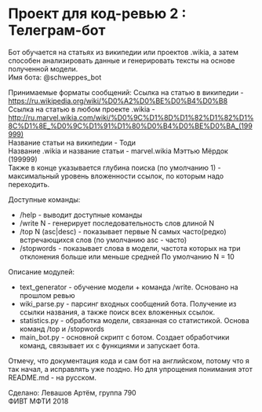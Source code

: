 Проект для код-ревью 2 : Телеграм-бот
=========================================

Бот обучается на статьях из википедии или проектов .wikia, а затем способен анализировать данные и генерировать тексты на основе полученной модели.  
Имя бота: @schweppes_bot

Принимаемые форматы сообщений:
Ссылка на статью в википедии - https://ru.wikipedia.org/wiki/%D0%A2%D0%BE%D0%B4%D0%B8  
Ссылка на статью в любом проекте .wikia - http://ru.marvel.wikia.com/wiki/%D0%9C%D1%8D%D1%82%D1%82%D1%8C%D1%8E_%D0%9C%D1%91%D1%80%D0%B4%D0%BE%D0%BA_(199999)  
Название статьи на википедии - Тоди  
Название .wikia и название статьи - marvel.wikia Мэттью Мёрдок (199999)  
Также в конце указывается глубина поиска (по умолчанию 1) - максимальный уровень вложенности ссылок, по которым надо переходить.

Доступные команды:
 - /help - выводит доступные команды
 - /write N - генерирует последовательность слов длиной N
 - /top N (asc|desc) - показывает первые N самых часто(редко) встречающихся слов (по умолчанию asc - часто)
 - /stopwords - показывает слова в модели, частота которых на три отклонения больше или меньше средней
По умолчанию N = 10

Описание модулей:
 - text_generator - обучение модели + команда /write. Основано на прошлом ревью
 - wiki_parse.py - парсинг входных сообщений бота. Получение из ссылки названия, а также поиск всех вложенных ссылок.
 - statistics.py - обработка модели, связанная со статистикой. Основа команд /top и /stopwords
 - main_bot.py - основной скрипт с ботом. Создает обработчики команд, связывает их с функциями и запускает бота.
 
Отмечу, что документация кода и сам бот на английском, потому что я так начал, а исправлять уже поздно. Но для упрощения понимания этот README.md - на русском.

Сделано: Левашов Артём, группа 790   
ФИВТ МФТИ 2018
